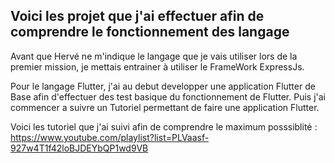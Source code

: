 ## Voici les projet que j'ai effectuer afin de comprendre le fonctionnement des langage

Avant que Hervé ne m'indique le langage que je vais utiliser lors de la premier mission, je mettais entrainer à utiliser le FrameWork ExpressJs.

Pour le langage Flutter, j'ai au debut developper une application Flutter de Base afin d'effectuer des test basique du fonctionnement de Flutter.
Puis j'ai commencer a suivre un Tutoriel permettant de faire une application Flutter.

Voici les tutoriel que j'ai suivi afin de comprendre le maximum posssiblité : https://www.youtube.com/playlist?list=PLVaasf-927w4T1f42loBJDEYbQP1wd9VB